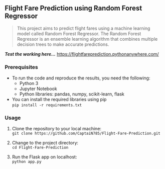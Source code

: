 ## Flight Fare Prediction using Random Forest Regressor
> This project aims to predict flight fares using a machine learning model called Random Forest Regressor. The Random Forest Regressor is an ensemble learning algorithm that combines multiple decision trees to make accurate predictions.

***Test the working here...*** <a href="https://flightfareprediction.pythonanywhere.com/" target="_blank" > https://flightfareprediction.pythonanywhere.com/ </a>

### Prerequisites
- To run the code and reproduce the results, you need the following:
    - Python 3
    - Jupyter Notebook
    -  Python libraries: pandas, numpy, scikit-learn, flask
- You can install the required libraries using pip <br>
  `pip install -r requirements.txt`

### Usage
1. Clone the repository to your local machine:<br>
   `git clone https://github.com/CaptaiN785/Flight-Fare-Prediction.git`
   
2. Change to the project directory:<br>
   `cd Flight-Fare-Prediction`

3. Run the Flask app on localhost:<br>
   `python app.py`
